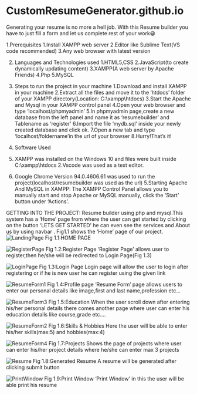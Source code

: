 # CustomResumeGenerator.github.io
Generating your resume is no more a hell job. With this Resume builder you have to just fill a form and let us complete rest of your work😀

1.Prerequisites
1.Install XAMPP web server
2.Editor like Sublime Text(VS code recommended)
3.Any web browser with latest version

2. Languages and Technologies used
1.HTML5,CSS
2.JavaScript(to create dynamically updating content)
3.XAMPP(A web server by Apache Friends)
4.Php
5.MySQL

3. Steps to run the project in your machine
1.Download and install XAMPP in your machine
2.Extract all the files and move it to the ‘htdocs’ folder of your XAMPP directory(Location: C:\xampp\htdocs)
3.Start the Apache and Mysql in your XAMPP control panel
4.Open your web browser and type ‘localhost/phpmyadmin’
5.In  phpmyadmin page,create a new database from the left panel and name it as ‘resumebuilder’  and Tablename as ‘register’
6.Import the file ‘mydb.sql’ inside your newly created database and click ok.
7.Open a new tab and type ‘localhost/foldername’in the url of your browser
8.Hurry!That’s it!


4. Software Used
1. XAMPP was installed on the Windows 10 and files were built inside C:\xampp\htdocs
2.Vscode was used as a text editor.
3. Google Chrome Version 94.0.4606.61 was used to run the project(localhost/resumebuilder was used as the url)
5.Starting Apache And MySQL in XAMPP:
The XAMPP  Control Panel allows you to manually start and stop Apache or MySQL manually, click the ‘Start’  button under ‘Actions’.
 

GETTING INTO THE PROJECT:
Resume builder using php and mysql.This system has a ‘Home’ page from where the user can get  started by  clicking on the button ‘LETS GET STARTED’ he can even see the services and About us by using navbar . Fig1.1 shows the ‘Home’ page of our project.
![LandingPage](https://user-images.githubusercontent.com/75033179/135455333-4f434177-daa5-4f96-aa3f-3db07144af39.jpeg)
                                                Fig 1.1:HOME PAGE


![RegisterPage](https://user-images.githubusercontent.com/75033179/135455632-574cbcb2-7a24-45ef-a39f-dc60dd31ca5e.jpeg)
                                                Fig 1.2:Register Page
  ‘Register Page’ allows user to register,then he/she will be redirected to Login Page(Fig 1.3)
  
  
  ![LoginPage](https://user-images.githubusercontent.com/75033179/135455890-49f5cd6a-4400-4a76-951d-2c4bf7fce535.jpeg)
                                                 Fig 1.3:Login Page
Login page will allow  the user  to login after registering or if he is new user he can register using the given link

                                                     
 ![ResumeForm1](https://user-images.githubusercontent.com/75033179/135456104-4e57b5ec-ccab-470f-85e9-f749701207b8.jpeg)
                                                 Fig 1.4:Profile page
 ‘Resume Form’ page allows users  to enter our personal details like image,first and last name,profession etc…


![ResumeForm3](https://user-images.githubusercontent.com/75033179/135456544-cc1c4d94-9d2c-4944-8f31-bcb1bbb0087d.jpeg)
                                                 Fig 1.5:Education 
When the user scroll down after entering his/her personal details there comes another page where user can enter his education details like course,grade etc….
 
 
 ![ResumeForm2](https://user-images.githubusercontent.com/75033179/135456459-4de5ecf1-c718-47c1-b192-0f26bcae194f.jpeg)
                                                 Fig 1.6:Skills & Hobbies
Here the user will be able  to enter his/her skills(max:5) and hobbies(max:4)


 ![ResumeForm4](https://user-images.githubusercontent.com/75033179/135456363-14435ce9-76f3-4556-aec1-db43945bd5da.jpeg)
                                                 Fig 1.7:Projects
Shows the page of projects where user can enter his/her project details where he/she can enter max 3 projects
 
 
 ![Resume](https://user-images.githubusercontent.com/75033179/135457160-410278ee-62af-439d-bc0f-6420b7d4ce1c.jpeg)
                                                 Fig 1.8:Generated Resume
  A resume will be generated after clicking submit button
 
 
 ![PrintWindow](https://user-images.githubusercontent.com/75033179/135456605-a097f48a-c86f-4a98-87bb-6520094eb11f.jpeg)
                                                  Fig 1.9:Print Window
‘Print Window’ in this the user will be able print his resume 
 
